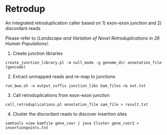 # Retrodup

An integrated retroduplication caller based on 1) exon-exon junction and 2) discordant reads

Please refer to /*Landscape and Variation of Novel Retroduplications in 26 Human Populations*/. 


1. Create junction libraries

`create_junction_library.pl -m null_mode -g genome_dir annotation_file (gencode)`

2. Extract unmapped reads and re-map to junctions

`run_bwa.sh -o output_suffix junction_libs bam_files >& out.txt`

3. Call retroduplications from exon-exon junction

`call_retroduplications.pl annotation_file sam_file > result.txt`

4. Cluster the discordant reads to discover insertion sites	

`samtools view bamfile gene_coor | java Cluster gene_coor2 > insertionpoints.txt`
